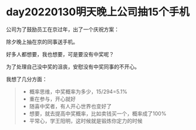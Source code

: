   # day20220130明天晚上公司抽15个手机
  
  公司为了鼓励员工在京过年，出了一个庆祝方案：
  
  除夕晚上抽在京的同事送手机。
  
  好多人都想要，我也想要，可是要没有中奖呢？
  
  为了处理自己没中奖的沮丧，安慰没有中奖同事的不开心。
  
  我想了几分方面：
  
  >- 概率思维，中奖概率为多少，15/294=5.1%
  >- 重在参与，开心就好
  >- 随喜中奖者，有人开心世界也变好了
  >- 想要，就去提高中奖概率，比如卖钱买一个，概率成了100%
  >- 平常心，学王阳明，这时候就是锻炼你定力的时候
